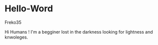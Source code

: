 # Hello-Word
Freko35

Hi Humans !
I'm a begginer lost in the darkness looking for lightness and knwoleges.

